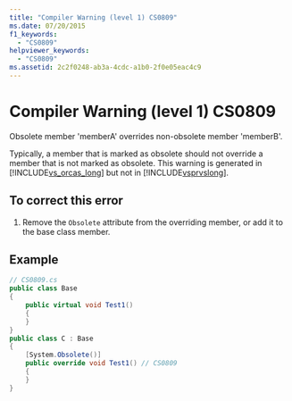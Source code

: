 ```yaml
---
title: "Compiler Warning (level 1) CS0809"
ms.date: 07/20/2015
f1_keywords: 
  - "CS0809"
helpviewer_keywords: 
  - "CS0809"
ms.assetid: 2c2f0248-ab3a-4cdc-a1b0-2f0e05eac4c9
---
```

# Compiler Warning (level 1) CS0809
Obsolete member 'memberA' overrides non-obsolete member 'memberB'.  
  
 Typically, a member that is marked as obsolete should not override a member that is not marked as obsolete. This warning is generated in [!INCLUDE[vs_orcas_long](~/includes/vs-orcas-long-md.md)] but not in [!INCLUDE[vsprvslong](~/includes/vsprvslong-md.md)].  
  
## To correct this error  
  
1. Remove the `Obsolete` attribute from the overriding member, or add it to the base class member.  
  
## Example  
  
```csharp  
// CS0809.cs  
public class Base  
{  
    public virtual void Test1()  
    {  
    }  
}  
public class C : Base  
{  
    [System.Obsolete()]  
    public override void Test1() // CS0809  
    {  
    }  
}  
```

